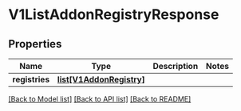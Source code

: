 # V1ListAddonRegistryResponse

## Properties
Name | Type | Description | Notes
------------ | ------------- | ------------- | -------------
**registries** | [**list[V1AddonRegistry]**](V1AddonRegistry.md) |  | 

[[Back to Model list]](../vela-client/README.md#documentation-for-models) [[Back to API list]](../vela-client/README.md#documentation-for-api-endpoints) [[Back to README]](../vela-client/README.md)

